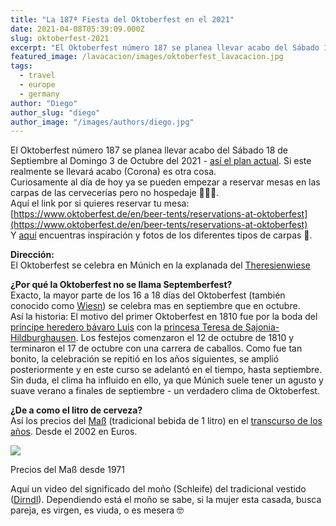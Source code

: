 ```yaml
---
title: "La 187ª Fiesta del Oktoberfest en el 2021"
date: 2021-04-08T05:39:09.000Z
slug: oktoberfest-2021
excerpt: "El Oktoberfest número 187 se planea llevar acabo del Sábado 18 de Septiembre al Domingo 3 de Octubre del 2021 - así el plan actual [https://www.oktoberfest.de/e..."
featured_image: /lavacacion/images/oktoberfest_lavacacion.jpg
tags:
  - travel
  - europe
  - germany
author: "Diego"
author_slug: "diego"
author_image: "/images/authors/diego.jpg"
---
```


El Oktoberfest número 187 se planea llevar acabo del Sábado 18 de Septiembre al Domingo 3 de Octubre del 2021 - [así el plan actual](https://www.oktoberfest.de/en/information/oktoberfest-opening-times). Si este realmente se llevará acabo (Corona) es otra cosa.  
Curiosamente al día de hoy ya se pueden empezar a reservar mesas en las carpas de las cervecerías pero no hospedaje 🤷🏻‍♂️.  
Aquí el link por si quieres reservar tu mesa:  
[https://www.oktoberfest.de/en/beer-tents/reservations-at-oktoberfest](https://www.oktoberfest.de/en/beer-tents/reservations-at-oktoberfest)  
Y [aquí](https://www.oktoberfest.de/en/beer-tents/big-tents) encuentras inspiración y fotos de los diferentes tipos de carpas 🎪.

**Dirección:**  
El Oktoberfest se celebra en Múnich en la explanada del [Theresienwiese](https://goo.gl/maps/XidAP1XzYJSiuYgy8)

**¿Por qué la Oktoberfest no se llama Septemberfest?**  
Exacto, la mayor parte de los 16 a 18 días del Oktoberfest (también conocido como [Wiesn](https://es.wikipedia.org/wiki/Oktoberfest#Llegada_de_los_Wiesnwirte)) se celebra mas en septiembre que en octubre.  
Así la historia: El motivo del primer Oktoberfest en 1810 fue por la boda del [príncipe heredero bávaro Luis](https://es.wikipedia.org/wiki/Luis_I_de_Baviera) con la [princesa Teresa de Sajonia-Hildburghausen](https://es.wikipedia.org/wiki/Teresa_de_Sajonia-Hildburghausen). Los festejos comenzaron el 12 de octubre de 1810 y terminaron el 17 de octubre con una carrera de caballos. Como fue tan bonito, la celebración se repitió en los años siguientes, se amplió posteriormente y en este curso se adelantó en el tiempo, hasta septiembre. Sin duda, el clima ha influido en ello, ya que Múnich suele tener un agusto y suave verano a finales de septiembre - un verdadero clima de Oktoberfest.  

**¿De a como el litro de cerveza?**  
Así los precios del [Maß](https://es.wikipedia.org/wiki/Maß) (tradicional bebida de 1 litro) en el [transcurso de los años](https://www.oktoberfest.de/en/information/service-for-visitors/the-beer-price-at-oktoberfest). Desde el 2002 en Euros.

![](/lavacacion/images/oktoberfestPreise.jpg)

Precios del Maß desde 1971

Aquí un video del significado del moño (Schleife) del tradicional vestido ([Dirndl](https://es.wikipedia.org/wiki/Dirndl)). Dependiendo está el moño se sabe, si la mujer esta casada, busca pareja, es virgen, es viuda, o es mesera 🤓